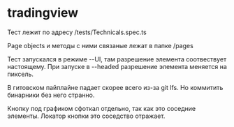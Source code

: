 # tradingview

Тест лежит по адресу /tests/Technicals.spec.ts

Page objects и методы с ними связаные лежат в папке /pages

Тест запускался в режиме --UI, там разрешение элемента соотвествует настоящему. При запуске в --headed разрешение элемента меняется на пиксель.

В гитовском пайплайне падает скорее всего из-за git lfs. Но коммитить бинарники без него странно.

Кнопку под графиком сфоткал отдельно, так как это соседние элементы. Локатор кнопки это соседство отражает.

